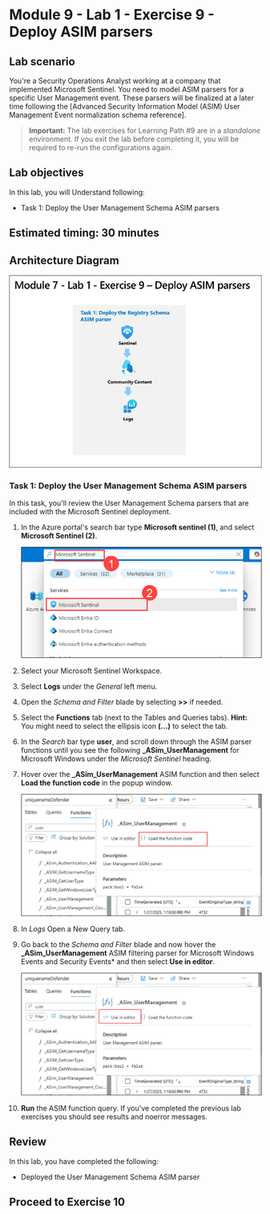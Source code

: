# Module 9 - Lab 1 - Exercise 9 - Deploy ASIM parsers

## Lab scenario


You're a Security Operations Analyst working at a company that implemented Microsoft Sentinel. You need to model ASIM parsers for a specific User Management event. These parsers will be finalized at a later time following the [Advanced Security Information Model (ASIM) User Management Event normalization schema reference].

>**Important:** The lab exercises for Learning Path #9 are in a *standalone* environment. If you exit the lab before completing it, you will be required to re-run the configurations again.

## Lab objectives
 In this lab, you will Understand following:

 - Task 1: Deploy the User Management Schema ASIM parsers

## Estimated timing: 30 minutes

## Architecture Diagram

![Lab overview.](../Media/SC-200-Lab_Diagrams_Mod7_L1_Ex9.png)

### Task 1: Deploy the User Management Schema ASIM parsers

In this task, you'll review the User Management Schema parsers that are included with the Microsoft Sentinel deployment.

1. In the Azure portal's search bar type **Microsoft sentinel (1)**, and select **Microsoft Sentinel (2)**.

   ![Picture 1](../Media/sc-200-19.png)

1. Select your Microsoft Sentinel Workspace.

1. Select **Logs** under the *General* left menu.

1. Open the *Schema and Filter* blade by selecting **>>** if needed.

1. Select the **Functions** tab (next to the Tables and Queries tabs). **Hint:** You might need to select the ellipsis icon **(...)** to select the tab.

1. In the *Search* bar type **user**, and scroll down through the ASIM parser functions until you see the following **_ASim_UserManagement** for Microsoft Windows under the *Microsoft Sentinel* heading.

1. Hover over the **_ASim_UserManagement** ASIM function and then select **Load the function code** in the popup window.

   ![Lab overview.](../Media/asim1.png)

1. In *Logs* Open a New Query tab.

1. Go back to the *Schema and Filter* blade and now hover the **_ASim_UserManagement** ASIM filtering parser for Microsoft Windows Events and Security Events* and then select **Use in editor**.

   ![Lab overview.](../Media/asim2.png)

1. **Run** the ASIM function query. If you've completed the previous lab exercises you should see results and noerror messages.

## Review
In this lab, you have completed the following:

-  Deployed the User Management Schema ASIM parser 

## Proceed to Exercise 10
